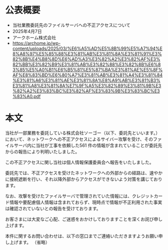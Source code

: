 # 公表概要
- 当社業務委託先のファイルサーバへの不正アクセスについて
- 2025年4月7日
- アークホーム株式会社
- https://archome.jp/wp-content/uploads/2025/03/%E6%A5%AD%E5%8B%99%E5%A7%94%E8%A8%97%E5%85%88%E3%81%AB%E3%81%8A%E3%81%91%E3%82%8B%E4%B8%8D%E6%AD%A3%E3%82%A2%E3%82%AF%E3%82%BB%E3%82%B9%E3%81%AB%E3%82%88%E3%82%8B%E6%83%85%E5%A0%B1%E6%B5%81%E5%87%BA%E3%81%AE%E5%8F%AF%E8%83%BD%E6%80%A7%E3%81%AB%E3%81%A4%E3%81%84%E3%81%A6%E3%81%AE%E3%81%8A%E8%A9%AB%E3%81%B3%E3%81%A8%E3%81%8A%E7%9F%A5%E3%82%89%E3%81%9B%E3%82%A2%E3%83%BC%E3%82%AF%E3%83%9B%E3%83%BC%E3%83%A0.pdf

# 本文
当社が一部業務を委託している株式会社ソーゴー（以下、委託先といいます。）において、ネットワークへの不正アクセスによるサイバー攻撃を受け、そのファイルサーバ内に当社が工事を依頼した561 件の情報が含まれていることが委託先からの報告により判明いたしました。

この不正アクセスに関し当社は個人情報保護委員会へ報告をいたしました。

委託先では、不正アクセスを受けたネットワークへの外部からの経路は、速やかに接続遮断を行い、それ以降外部からアクセスができないよう対策を講じております。

なお、攻撃を受けたファイルサーバで管理されていた情報には、クレジットカード情報や要配慮個人情報は含まれておらず、現時点で情報が不正利用された事実は確認されていないとの報告を受けております。

お客さまには大変なご心配、ご迷惑をおかけしておりますことを深くお詫び申し上げます。

本件に関するお問い合わせは、以下の窓口までご連絡いただきますようお願い申し上げます。
（省略）
